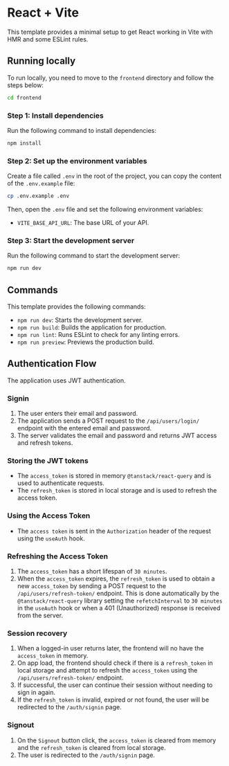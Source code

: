 # React + Vite

This template provides a minimal setup to get React working in Vite with HMR and some ESLint rules.

## Running locally

To run locally, you need to move to the `frontend` directory and follow the steps below:

```bash
cd frontend
```

### Step 1: Install dependencies

Run the following command to install dependencies:

```bash
npm install
```

### Step 2: Set up the environment variables

Create a file called `.env` in the root of the project, you can copy the content of the `.env.example` file:

```bash
cp .env.example .env
```

Then, open the `.env` file and set the following environment variables:

- `VITE_BASE_API_URL`: The base URL of your API.

### Step 3: Start the development server

Run the following command to start the development server:

```bash
npm run dev
```

## Commands

This template provides the following commands:

- `npm run dev`: Starts the development server.
- `npm run build`: Builds the application for production.
- `npm run lint`: Runs ESLint to check for any linting errors.
- `npm run preview`: Previews the production build.

## Authentication Flow

The application uses JWT authentication.

### Signin

1. The user enters their email and password.
2. The application sends a POST request to the `/api/users/login/` endpoint with the entered email and password.
3. The server validates the email and password and returns JWT access and refresh tokens.

### Storing the JWT tokens

- The `access_token` is stored in memory `@tanstack/react-query` and is used to authenticate requests.
- The `refresh_token` is stored in local storage and is used to refresh the access token.

### Using the Access Token

- The `access token` is sent in the `Authorization` header of the request using the `useAuth` hook.

### Refreshing the Access Token

1. The `access_token` has a short lifespan of `30 minutes`.
2. When the `access_token` expires, the `refresh_token` is used to obtain a new `access_token` by sending a POST request to the `/api/users/refresh-token/` endpoint. This is done automatically by the `@tanstack/react-query` library setting the `refetchInterval` to `30 minutes` in the `useAuth` hook or when a 401 (Unauthorized) response is received from the server.

### Session recovery

1. When a logged-in user returns later, the frontend will no have the `access_token` in memory.
2. On app load, the frontend should check if there is a `refresh_token` in local storage and attempt to refresh the `access_token` using the `/api/users/refresh-token/` endpoint.
3. If successful, the user can continue their session without needing to sign in again.
4. If the `refresh_token` is invalid, expired or not found, the user will be redirected to the `/auth/signin` page.

### Signout

1. On the `Signout` button click, the `access_token` is cleared from memory and the `refresh_token` is cleared from local storage.
2. The user is redirected to the `/auth/signin` page.
